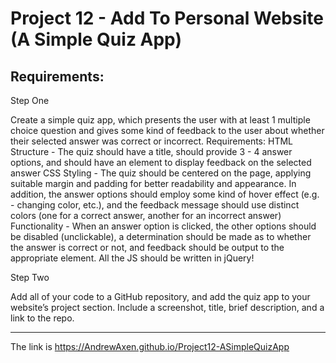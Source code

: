 # Project 12 - Add To Personal Website (A Simple Quiz App)

## Requirements:

Step One

Create a simple quiz app, which presents the user with at least 1 multiple choice question and gives some kind of feedback to the user about whether their selected answer was correct or incorrect.
Requirements:
HTML Structure - The quiz should have a title, should provide 3 - 4 answer options, and should have an element to display feedback on the selected answer
CSS Styling - The quiz should be centered on the page, applying suitable margin and padding for better readability and appearance. In addition, the answer options should employ some kind of hover effect (e.g. - changing color, etc.), and the feedback message should use distinct colors (one for a correct answer, another for an incorrect answer)
Functionality - When an answer option is clicked, the other options should be disabled (unclickable), a determination should be made as to whether the answer is correct or not, and feedback should be output to the appropriate element. All the JS should be written in jQuery!

Step Two

Add all of your code to a GitHub repository, and add the quiz app to your website’s project section. Include a screenshot, title, brief description, and a link to the repo.

---

The link is https://AndrewAxen.github.io/Project12-ASimpleQuizApp
